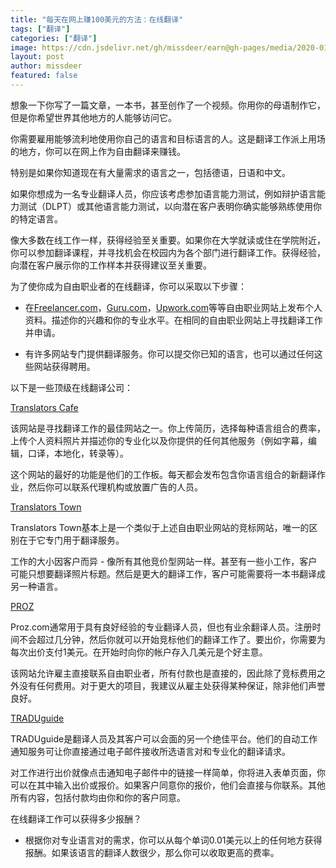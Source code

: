 ```yaml
---
title: "每天在网上赚100美元的方法：在线翻译"
tags: ["翻译"]
categories: ["翻译"]
image: https://cdn.jsdelivr.net/gh/missdeer/earn@gh-pages/media/2020-01-13/online-translator.jpg
layout: post
author: missdeer
featured: false
---
```

想象一下你写了一篇文章，一本书，甚至创作了一个视频。你用你的母语制作它，但是你希望世界其他地方的人能够访问它。

你需要雇用能够流利地使用你自己的语言和目标语言的人。这是翻译工作派上用场的地方，你可以在网上作为自由翻译来赚钱。

特别是如果你知道现在有大量需求的语言之一，包括德语，日语和中文。

如果你想成为一名专业翻译人员，你应该考虑参加语言能力测试，例如辩护语言能力测试（DLPT）或其他语言能力测试，以向潜在客户表明你确实能够熟练使用你的特定语言。

像大多数在线工作一样，获得经验至关重要。如果你在大学就读或住在学院附近，你可以参加翻译课程，并寻找机会在校园内为各个部门进行翻译工作。获得经验，向潜在客户展示你的工作样本并获得建议至关重要。

为了使你成为自由职业者的在线翻译，你可以采取以下步骤：

* 在[Freelancer.com](https://www.freelancer.com)，[Guru.com](https://www.guru.com)，[Upwork.com](https://www.upwork.com)等等自由职业网站上发布个人资料。描述你的兴趣和你的专业水平。在相同的自由职业网站上寻找翻译工作并申请。

* 有许多网站专门提供翻译服务。你可以提交你已知的语言，也可以通过任何这些网站获得聘用。

以下是一些顶级在线翻译公司：

[Translators Cafe](https://www.translatorscafe.com/)

该网站是寻找翻译工作的最佳网站之一。你上传简历，选择每种语言组合的费率，上传个人资料照片并描述你的专业化以及你提供的任何其他服务（例如字幕，编辑，口译，本地化，转录等）。

这个网站的最好的功能是他们的工作板。每天都会发布包含你语言组合的新翻译作业，然后你可以联系代理机构或放置广告的人员。

[Translators Town](http://ww1.translatorstown.com/)

Translators Town基本上是一个类似于上述自由职业网站的竞标网站，唯一的区别在于它专门用于翻译服务。

工作的大小因客户而异 - 像所有其他竞价型网站一样。甚至有一些小工作，客户可能只想要翻译照片标题。然后是更大的翻译工作，客户可能需要将一本书翻译成另一种语言。
 
[PROZ](https://www.proz.com)

Proz.com通常用于具有良好经验的专业翻译人员，但也有业余翻译人员。注册时间不会超过几分钟，然后你就可以开始竞标他们的翻译工作了。要出价，你需要为每次出价支付1美元。在开始时向你的帐户存入几美元是个好主意。

该网站允许雇主直接联系自由职业者，所有付款也是直接的，因此除了竞标费用之外没有任何费用。对于更大的项目，我建议从雇主处获得某种保证，除非他们声誉良好。

[TRADUguide](https://www.traduguide.com/index-secure.asp)

TRADUguide是翻译人员及其客户可以会面的另一个绝佳平台。他们的自动工作通知服务可让你直接通过电子邮件接收所选语言对和专业化的翻译请求。

对工作进行出价就像点击通知电子邮件中的链接一样简单，你将进入表单页面，你可以在其中输入出价或报价。如果客户同意你的报价，他们会直接与你联系。其他所有内容，包括付款均由你和你的客户同意。

在线翻译工作可以获得多少报酬？

* 根据你对专业语言对的需求，你可以从每个单词0.01美元以上的任何地方获得报酬。如果该语言的翻译人数很少，那么你可以收取更高的费率。  